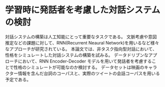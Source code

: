 # 学習時に発話者を考慮した対話システムの検討

対話システムの構築は人工知能にとって重要なタスクである。
文脈考慮や意図推定などの課題に対して、RNN(Recurrent Neaural Network)を用いるなど様々なアプローチが研究されている。
本論文では、非タスク指向型対話において、性格をシミュレートした対話システムの構築を試みる。
データドリブンなアプローチにおいて、RNN Encoder-Decoder モデルを用いて発話者を考慮することで性格のシミュレートが可能なのか検討する。
データセットは映画のキャラクター情報を含んだ台詞のコーパスと、実際のツイートの会話コーパスを用いる予定である。
